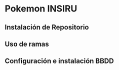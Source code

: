 # Pokemon INSIRU

## Instalación de Repositorio

## Uso de ramas

## Configuración e instalación BBDD 
